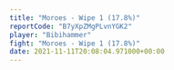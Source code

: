 ```yaml
---
title: "Moroes - Wipe 1 (17.8%)"
reportCode: "B7yXpZMgPLvnYGK2"
player: "Bibihammer"
fight: "Moroes - Wipe 1 (17.8%)"
date: 2021-11-11T20:08:04.971000+00:00
---
```

